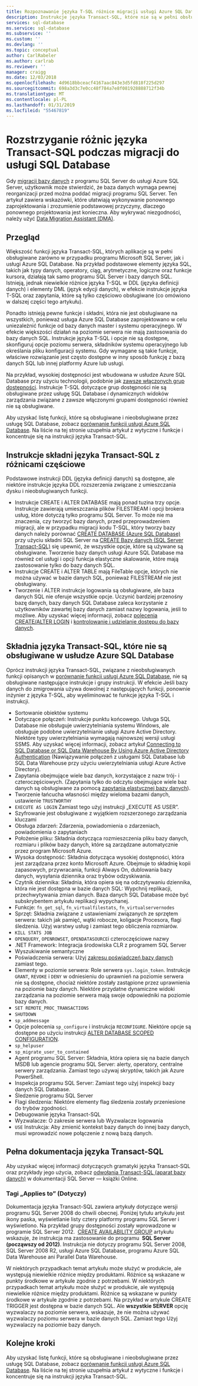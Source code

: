 ```yaml
---
title: Rozpoznawanie języka T-SQL różnice migracji usługi Azure SQL Database | Dokumentacja firmy Microsoft
description: Instrukcje języka Transact-SQL, które nie są w pełni obsługiwane w usłudze Azure SQL Database
services: sql-database
ms.service: sql-database
ms.subservice: ''
ms.custom: ''
ms.devlang: ''
ms.topic: conceptual
author: CarlRabeler
ms.author: carlrab
ms.reviewer: ''
manager: craigg
ms.date: 12/03/2018
ms.openlocfilehash: 4d9618bbceacf4167aac843e3d5fd818f225d297
ms.sourcegitcommit: 698a3d3c7e0cc48f784a7e8f081928888712f34b
ms.translationtype: MT
ms.contentlocale: pl-PL
ms.lasthandoff: 01/31/2019
ms.locfileid: "55467819"
---
```

# <a name="resolving-transact-sql-differences-during-migration-to-sql-database"></a>Rozstrzyganie różnic języka Transact-SQL podczas migracji do usługi SQL Database

Gdy [migracji bazy danych](sql-database-cloud-migrate.md) z programu SQL Server do usługi Azure SQL Server, użytkownik może stwierdzić, że baza danych wymaga pewnej reorganizacji przed można poddać migracji programu SQL Server. Ten artykuł zawiera wskazówki, które ułatwiają wykonywanie ponownego zaprojektowania i zrozumienie podstawowej przyczyny, dlaczego ponownego projektowania jest konieczna. Aby wykrywać niezgodności, należy użyć [Data Migration Assistant (DMA)](https://www.microsoft.com/download/details.aspx?id=53595).

## <a name="overview"></a>Przegląd

Większość funkcji języka Transact-SQL, których aplikacje są w pełni obsługiwane zarówno w przypadku programu Microsoft SQL Server, jak i usługi Azure SQL Database. Na przykład podstawowe elementy języka SQL, takich jak typy danych, operatory, ciąg, arytmetyczne, logiczne oraz funkcje kursora, działają tak samo programu SQL Server i bazy danych SQL. Istnieją, jednak niewielkie różnice języka T-SQL w DDL (języka definicji danych) i elementy DML (język edycji danych), w efekcie instrukcje języka T-SQL oraz zapytania, które są tylko częściowo obsługiwane (co omówiono w dalszej części tego artykułu).

Ponadto istnieją pewne funkcje i składni, która nie jest obsługiwane na wszystkich, ponieważ usługa Azure SQL Database zaprojektowano w celu uniezależnić funkcje od bazy danych master i systemu operacyjnego. W efekcie większości działań na poziomie serwera nie mają zastosowania do bazy danych SQL. Instrukcje języka T-SQL i opcje nie są dostępne, skonfiguruj opcje poziomu serwera, składników systemu operacyjnego lub określania pliku konfiguracji systemu. Gdy wymagane są takie funkcje, właściwe rozwiązanie jest często dostępne w inny sposób funkcję z bazą danych SQL lub innej platformy Azure lub usługi.

Na przykład, wysokiej dostępności jest wbudowana w usłudze Azure SQL Database przy użyciu technologii, podobnie jak [zawsze włączonych grup dostępności](https://docs.microsoft.com/sql/database-engine/availability-groups/windows/always-on-availability-groups-sql-server). Instrukcje T-SQL dotyczące grup dostępności nie są obsługiwane przez usługę SQL Database i dynamicznych widoków zarządzania związane z zawsze włączonymi grupami dostępności również nie są obsługiwane.

Aby uzyskać listę funkcji, które są obsługiwane i nieobsługiwane przez usługę SQL Database, zobacz [porównanie funkcji usługi Azure SQL Database](sql-database-features.md). Na liście na tej stronie uzupełnia artykuł z wytyczne i funkcje i koncentruje się na instrukcji języka Transact-SQL.

## <a name="transact-sql-syntax-statements-with-partial-differences"></a>Instrukcje składni języka Transact-SQL z różnicami częściowe

Podstawowe instrukcji DDL (języka definicji danych) są dostępne, ale niektóre instrukcje języka DDL rozszerzenia związane z umieszczania dysku i nieobsługiwanych funkcji.

- Instrukcje CREATE i ALTER DATABASE mają ponad tuzina trzy opcje. Instrukcje zawierają umieszczania plików FILESTREAM i opcji brokera usług, które dotyczą tylko programu SQL Server. To może nie ma znaczenia, czy tworzyć bazy danych, przed przeprowadzeniem migracji, ale w przypadku migracji kodu T-SQL, który tworzy bazy danych należy porównać [CREATE DATABASE (Azure SQL Database)](https://msdn.microsoft.com/library/dn268335.aspx) przy użyciu składni SQL Server na [CREATE Bazy danych (SQL Server Transact-SQL)](https://msdn.microsoft.com/library/ms176061.aspx) się upewnić, że wszystkie opcje, które są używane są obsługiwane. Tworzenie bazy danych usługi Azure SQL Database ma również cel usługi i opcji funkcja elastyczne skalowanie, które mają zastosowanie tylko do bazy danych SQL.
- Instrukcje CREATE i ALTER TABLE mają FileTable opcje, których nie można używać w bazie danych SQL, ponieważ FILESTREAM nie jest obsługiwany.
- Tworzenie i ALTER instrukcje logowania są obsługiwane, ale baza danych SQL nie oferuje wszystkie opcje. Uczynić bardziej przenośny bazę danych, bazy danych SQL Database zaleca korzystanie z użytkowników zawartej bazy danych zamiast nazwy logowania, jeśli to możliwe. Aby uzyskać więcej informacji, zobacz [polecenia CREATE/ALTER LOGIN](https://msdn.microsoft.com/library/ms189828.aspx) i [kontrolowanie i udzielanie dostępu do bazy danych](sql-database-manage-logins.md).

## <a name="transact-sql-syntax-not-supported-in-azure-sql-database"></a>Składnia języka Transact-SQL, które nie są obsługiwane w usłudze Azure SQL Database

Oprócz instrukcji języka Transact-SQL, związane z nieobsługiwanych funkcji opisanych w [porównanie funkcji usługi Azure SQL Database](sql-database-features.md), nie są obsługiwane następujące instrukcje i grupy instrukcji. W efekcie Jeśli bazy danych do zmigrowania używa dowolnej z następujących funkcji, ponownie inżynier z języka T-SQL, aby wyeliminować te funkcje języka T-SQL i instrukcji.

- Sortowanie obiektów systemu
- Dotyczące połączeń: Instrukcje punktu końcowego. Usługa SQL Database nie obsługuje uwierzytelniania systemu Windows, ale obsługuje podobne uwierzytelnianie usługi Azure Active Directory. Niektóre typy uwierzytelniania wymagają najnowszej wersji usługi SSMS. Aby uzyskać więcej informacji, zobacz artykuł [Connecting to SQL Database or SQL Data Warehouse By Using Azure Active Directory Authentication](sql-database-aad-authentication.md) (Nawiązywanie połączeń z usługami SQL Database lub SQL Data Warehouse przy użyciu uwierzytelniania usługi Azure Active Directory).
- Zapytania obejmujące wiele baz danych, korzystające z nazw trój- i czteroczęściowych. (Zapytania tylko do odczytu obejmujące wiele baz danych są obsługiwane za pomocą [zapytania elastycznej bazy danych](sql-database-elastic-query-overview.md)).
- Tworzenie łańcucha własności między wieloma bazami danych, ustawienie `TRUSTWORTHY`
- `EXECUTE AS LOGIN` Zamiast tego użyj instrukcji „EXECUTE AS USER”.
- Szyfrowanie jest obsługiwane z wyjątkiem rozszerzonego zarządzania kluczami
- Obsługa zdarzeń: Zdarzenia, powiadomienia o zdarzeniach, powiadomienia o zapytaniach
- Położenie pliku: Składnia dotycząca rozmieszczenia pliku bazy danych, rozmiaru i plików bazy danych, które są zarządzane automatycznie przez program Microsoft Azure.
- Wysoka dostępność: Składnia dotycząca wysokiej dostępności, która jest zarządzana przez konto Microsoft Azure. Obejmuje to składnię kopii zapasowych, przywracania, funkcji Always On, dublowania bazy danych, wysyłania dziennika oraz trybów odzyskiwania.
- Czytnik dziennika: Składnia, która opiera się na odczytywaniu dziennika, która nie jest dostępna w bazie danych SQL: Wypchnij replikacji, przechwytywania zmian danych. Baza danych SQL Database może być subskrybentem artykułu replikacji wypychanej.
- Funkcje: `fn_get_sql`, `fn_virtualfilestats`, `fn_virtualservernodes`
- Sprzęt: Składnia związane z ustawieniami związanych ze sprzętem serwera: takich jak pamięć, wątki robocze, koligacje Procesora, flagi śledzenia. Użyj warstwy usług i zamiast tego obliczenia rozmiarów.
- `KILL STATS JOB`
- `OPENQUERY`, `OPENROWSET`, `OPENDATASOURCE`i czteroczęściowe nazwy
- .NET Framework: Integracja środowiska CLR z programem SQL Server
- Wyszukiwanie semantyczne
- Poświadczenia serwera: Użyj [zakresu poświadczeń bazy danych](https://msdn.microsoft.com/library/mt270260.aspx) zamiast tego.
- Elementy w poziomie serwera: Role serwera `sys.login_token`. Instrukcje `GRANT`, `REVOKE` i `DENY` w odniesieniu do uprawnień na poziomie serwera nie są dostępne, chociaż niektóre zostały zastąpione przez uprawnienia na poziomie bazy danych. Niektóre przydatne dynamiczne widoki zarządzania na poziomie serwera mają swoje odpowiedniki na poziomie bazy danych.
- `SET REMOTE_PROC_TRANSACTIONS`
- `SHUTDOWN`
- `sp_addmessage`
- Opcje polecenia `sp_configure` i instrukcja `RECONFIGURE`. Niektóre opcje są dostępne po użyciu instrukcji [ALTER DATABASE SCOPED CONFIGURATION](https://msdn.microsoft.com/library/mt629158.aspx).
- `sp_helpuser`
- `sp_migrate_user_to_contained`
- Agent programu SQL Server: Składnia, która opiera się na bazie danych MSDB lub agencie programu SQL Server: alerty, operatory, centralne serwery zarządzania. Zamiast tego używaj skryptów, takich jak Azure PowerShell.
- Inspekcja programu SQL Server: Zamiast tego użyj inspekcji bazy danych SQL Database.
- Śledzenie programu SQL Server
- Flagi śledzenia: Niektóre elementy flag śledzenia zostały przeniesione do trybów zgodności.
- Debugowanie języka Transact-SQL
- Wyzwalacze: O zakresie serwera lub Wyzwalacze logowania
- `USE` Instrukcja: Aby zmienić kontekst bazy danych do innej bazy danych, musi wprowadzić nowe połączenie z nową bazą danych.

## <a name="full-transact-sql-reference"></a>Pełna dokumentacja języka Transact-SQL

Aby uzyskać więcej informacji dotyczących gramatyki języka Transact-SQL oraz przykłady jego użycia, zobacz [odwołania Transact-SQL (aparat bazy danych)](https://msdn.microsoft.com/library/bb510741.aspx) w dokumentacji SQL Server — książki Online.

### <a name="about-the-applies-to-tags"></a>Tagi „Applies to” (Dotyczy)

Dokumentacja języka Transact-SQL zawiera artykuły dotyczące wersji programu SQL Server 2008 do chwili obecnej. Poniżej tytułu artykułu jest ikony paska, wyświetlanie listy cztery platformy programu SQL Server i wyświetlono. Na przykład grupy dostępności zostały wprowadzone w programie SQL Server 2012.  [CREATE AVAILABILITY GROUP](https://msdn.microsoft.com/library/ff878399.aspx) artykułu wskazuje, że instrukcja ma zastosowanie do programu  **SQL Server (począwszy od 2012)**. Instrukcja nie dotyczy programu SQL Server 2008, SQL Server 2008 R2, usługi Azure SQL Database, programu Azure SQL Data Warehouse ani Parallel Data Warehouse.

W niektórych przypadkach temat artykułu może służyć w produkcie, ale występują niewielkie różnice między produktami. Różnice są wskazane w punkty środkowe w artykule zgodnie z potrzebami. W niektórych przypadkach temat artykułu może służyć w produkcie, ale występują niewielkie różnice między produktami. Różnice są wskazane w punkty środkowe w artykule zgodnie z potrzebami. Na przykład w artykule CREATE TRIGGER jest dostępna w bazie danych SQL. Ale **wszystkie SERVER** opcję wyzwalaczy na poziomie serwera, wskazuje, że nie można używać wyzwalaczy poziomu serwera w bazie danych SQL. Zamiast tego Użyj wyzwalaczy na poziomie bazy danych.

## <a name="next-steps"></a>Kolejne kroki

Aby uzyskać listę funkcji, które są obsługiwane i nieobsługiwane przez usługę SQL Database, zobacz [porównanie funkcji usługi Azure SQL Database](sql-database-features.md). Na liście na tej stronie uzupełnia artykuł z wytyczne i funkcje i koncentruje się na instrukcji języka Transact-SQL.
